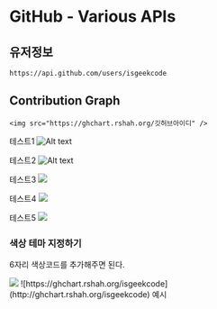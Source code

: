 # GitHub - Various APIs


## 유저정보 

```
https://api.github.com/users/isgeekcode
```

## Contribution Graph

<!--![https://user-images.githubusercontent.com/76529148/164567684-c7a54569-7043-4067-8b9b-d663a6a80f7a.png](https://user-images.githubusercontent.com/76529148/164567684-c7a54569-7043-4067-8b9b-d663a6a80f7a.png) -->
```
<img src="https://ghchart.rshah.org/깃허브아이디" />
```
테스트1
![Alt text](http://ghchart.rshah.org/isgeekcode)

테스트2
![Alt text](http://ghchart.rshah.org/isgeekcode "Optional title")

테스트3
![](http://ghchart.rshah.org/isgeekcode)

테스트4
![](http://ghchart.rshah.org/isgeekcode.png)

테스트5
<img src="http://ghchart.rshah.org/isgeekcode"></img>


### 색상 테마 지정하기
6자리 색상코드를 추가해주면 된다.

<img src="https://ghchart.rshah.org/색상코드6자리/깃허브아이디" />
![https://ghchart.rshah.org/isgeekcode](http://ghchart.rshah.org/isgeekcode)
예시
<Chart src="https://ghchart.rshah.org/33333/e-juhee" />
